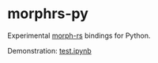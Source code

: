 # morphrs-py

Experimental [morph-rs](https://github.com/kribrum-os/morph-rs) bindings for Python.

Demonstration: [test.ipynb](test.ipynb)
